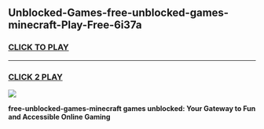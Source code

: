 
## Unblocked-Games-free-unblocked-games-minecraft-Play-Free-6i37a
<h3>
<a href="https://premium76.site?title=free-unblocked-games-minecraft&ref=12A">CLICK TO PLAY</a></h3>
<hr>

<h3>
<a href="https://premium76.site?title=free-unblocked-games-minecraft&ref=12A">CLICK 2 PLAY</a>
  
</h3>

<a href="https://premium76.site?title=free-unblocked-games-minecraft&ref=12A"><img src="https://clearcache.store/games.png"></a>


**free-unblocked-games-minecraft games unblocked: Your Gateway to Fun and Accessible Online Gaming**

